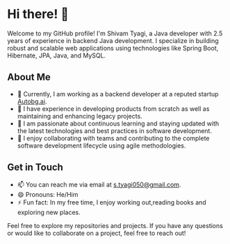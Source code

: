 # Hi there! 👋

Welcome to my GitHub profile! I'm Shivam Tyagi, a Java developer with 2.5 years of experience in backend Java development. I specialize in building robust and scalable web applications using technologies like Spring Boot, Hibernate, JPA, Java, and MySQL.

## About Me

- 💼 Currently, I am working as a backend developer at a reputed startup [Autobg.ai](https://autobg.ai).
- 🚀 I have experience in developing products from scratch as well as maintaining and enhancing legacy projects.
- 🌱 I am passionate about continuous learning and staying updated with the latest technologies and best practices in software development.
- 👯 I enjoy collaborating with teams and contributing to the complete software development lifecycle using agile methodologies.

## Get in Touch

- 📫 You can reach me via email at [s.tyagi050@gmail.com](mailto:s.tyagi050@gmail.com).
- 😄 Pronouns: He/Him
- ⚡ Fun fact: In my free time, I enjoy working out,reading books and exploring new places.

Feel free to explore my repositories and projects. If you have any questions or would like to collaborate on a project, feel free to reach out!

<!---
shivamXty/shivamXty is a ✨ special ✨ repository because its `README.md` (this file) appears on your GitHub profile.
You can click the Preview link to take a look at your changes.
--->
